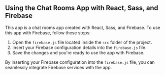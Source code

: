 ## Using the Chat Rooms App with React, Sass, and Firebase

This app is a chat rooms app created with React, Sass, and Firebase. To use this app with Firebase, follow these steps:

1. Open the `firebase.js` file located inside the `src` folder of the project.
2. Insert your Firebase configuration details into the `firebase.js` file.
3. Save the changes and you're ready to use the app with Firebase.

By inserting your Firebase configuration into the `firebase.js` file, you can seamlessly integrate Firebase services with the app.

